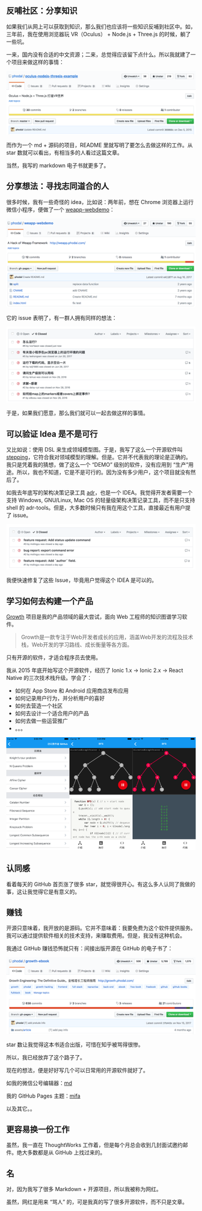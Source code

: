 
反哺社区：分享知识
---

如果我们从网上可以获取到知识，那么我们也应该将一些知识反哺到社区中。如，三年前，我在使用浏览器玩 VR（Oculus） + Node.js + Three.js 的时候，躺了一些坑。

一来，国内没有合适的中文资源；二来，总觉得应该留下点什么。所以我就建了一个项目来做这样的事情：

![Node.js Oculus Demo](nodejs-oculus-demo.png)

而作为一个 md + 源码的项目，README 里就写明了要怎么去做这样的工作。从 star 数就可以看出，有相当多的人看过这篇文章。

当然，我写的 markdown 电子书就更多了。

分享想法：寻找志同道合的人
---

很多时候，我有一些奇怪的 idea，比如说：两年前，想在 Chrome 浏览器上运行微信小程序，便做了一个 [weapp-webdemo](https://github.com/phodal/weapp-webdemo)：

![Weapp](weapp-demo.png)

它的 issue 表明了，有一群人拥有同样的想法：

![Weapp Issues](weapp-issue.png)

于是，如果我们愿意，那么我们就可以一起去做这样的事情。

可以验证 Idea 是不是可行
---

又比如说：使用 DSL 来生成领域模型图。于是，我写了这么一个开源软件叫 [stepping](https://github.com/phodal/stepping)，它符合我对领域模型的理解。但是。它并不代表我的理论是正确的。我只是凭着我的猜想，做了这么一个 “DEMO” 级别的软件，没有应用到 “生产”用途。所以，我也不知道，它是不是可行的。因为没有多少用户，这个项目就没有然后了。

如我去年底写的架构决策记录工具 [adr](https://github.com/phodal/adr)，也是一个 IDEA。我觉得开发者需要一个支持 Windows, GNU/Linux, Mac OS 的轻量级架构决策记录工具，而不是只支持 shell 的 adr-tools。但是，大多数时候只有我在用这个工具，直接最近有用户提了 issue。

![ADR Issues](adr-issues.png)

我便快速修复了这些 Issue，毕竟用户觉得这个 IDEA 是可以的。

学习如何去构建一个产品
---

[Growth](https://github.com/phodal/growth) 项目是我的产品领域的最大尝试，面向 Web 工程师的知识图谱学习软件。

> Growth是一款专注于Web开发者成长的应用，涵盖Web开发的流程及技术栈，Web开发的学习路线、成长衡量等各方面。

只有开源的软件，才适合程序员去使用。

我从 2015 年底开始写这个开源软件，经历了 Ionic 1.x -> Ionic 2.x -> React Native 的三次技术栈升级。学会了：

 - 如何在 App Store 和 Android 应用商店发布应用
 - 如何记录用户行为，并分析用户的喜好
 - 如何去营造一个社区
 - 如何去设计一个适合用户的产品
 - 如何去做一些运营推广
 - 。。。

![Growth](growth.png)

认同感
---

看着每天的 GitHub 首页涨了很多 star，就觉得很开心。有这么多人认同了我做的事，这让我觉得它是有意义的。

赚钱
---

开源只意味着，我开放的是源码。它并不意味着：我要免费为这个软件提供服务。我可以通过提供软件相关的技术支持，来赚取费用。但是，我没有这种机会。

我通过 GitHub 赚钱恐怖就只有：间接出版开源在 GitHub 的电子书了：

![Growth](growth-ebook.png)

star 数让我觉得这本书适合出版，可惜在知乎被骂得很惨。

所以，我已经放弃了这个路子了。

现在的想法，便是好好写几个可以日常用的开源软件就好了。

如我的微信公号编辑器：[md](https://github.com/phodal/md)

我的 GitHub Pages 主题：[mifa](https://github.com/phodal/mifa)

以及其它。。

更容易换一份工作
---

虽然，我一直在 ThoughtWorks 工作着，但是每个月总会收到几封面试邀约邮件。绝大多数都是从 GitHub 上找过来的。

名
---

对，因为我写了很多 Markdown + 开源项目，所以我被称为网红。

虽然，网红是用来 “骂人” 的，可是我真的写了很多开源软件，而不只是文章。

